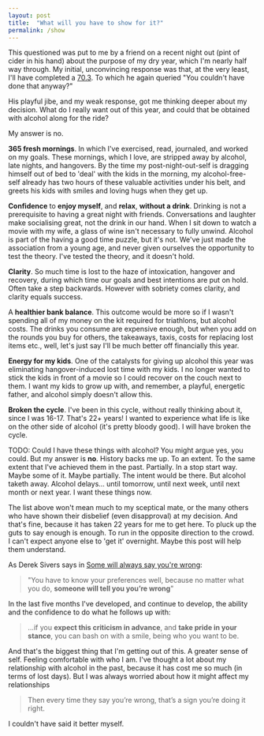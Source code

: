 ```yaml
---
layout: post
title:  "What will you have to show for it?"
permalink: /show
---
```


This questioned was put to me by a friend on a recent night out (pint of cider in his hand) about the purpose of my dry year, which I'm nearly half way through. My initial, unconvincing response was that, at the very least, I'll have completed a [70.3](https://en.wikipedia.org/wiki/Ironman_70.3). To which he again queried "You couldn't have done that anyway?"

His playful jibe, and my weak response, got me thinking deeper about my decision. What do I really want out of this year, and could that be obtained with alcohol along for the ride?

My answer is no.  

**365 fresh mornings**. In which I've exercised, read, journaled, and worked on my goals. These mornings, which I love, are stripped away by alcohol, late nights, and hangovers. By the time my post-night-out-self is dragging himself out of bed to 'deal' with the kids in the morning, my alcohol-free-self already has two hours of these valuable activities under his belt, and greets his kids with smiles and loving hugs when they get up. 

**Confidence** to **enjoy myself**, and **relax**, **without a drink**. Drinking is not a prerequisite to having a great night with friends. Conversations and laughter make socialising great, not the drink in our hand. When I sit down to watch a movie with my wife, a glass of wine isn't necessary to fully unwind. Alcohol is part of the having a good time puzzle, but it's not. We've just made the association from a young age, and never given ourselves the opportunity to test the theory. I've tested the theory, and it doesn't hold.

**Clarity**. So much time is lost to the haze of intoxication, hangover and recovery, during which time our goals and best intentions are put on hold. Often take a step backwards. However with sobriety comes clarity, and clarity equals success. 

A **healthier bank balance**. This outcome would be more so if I wasn't spending all of my money on the kit required for triathlons, but alcohol costs. The drinks you consume are expensive enough, but when you add on the rounds you buy for others, the takeaways, taxis, costs for replacing lost items etc., well, let's just say I'll be much better off financially this year.

**Energy for my kids**. One of the catalysts for giving up alcohol this year was eliminating hangover-induced lost time with my kids. I no longer wanted to stick the kids in front of a movie so I could recover on the couch next to them. I want my kids to grow up with, and remember, a playful, energetic father, and alcohol simply doesn't allow this.
 
**Broken the cycle**. I've been in this cycle, without really thinking about it, since I was 16-17. That's 22+ years! I wanted to experience what life is like on the other side of alcohol (it's pretty bloody good). I will have broken the cycle. 

TODO: Could I have these things with alcohol? You might argue yes, you could. But my answer is **no**. History backs me up. To an extent. To the same extent that I've achieved them in the past. Partially. In a stop start way. Maybe some of it. Maybe partially. The intent would be there. But alcohol taketh away. Alcohol delays... until tomorrow, until next week, until next month or next year. I want these things now.

The list above won't mean much to my sceptical mate, or the many others who have shown their disbelief (even disapproval) at my decision. And that's fine, because it has taken 22 years for me to get here. To pluck up the guts to say enough is enough. To run in the opposite direction to the crowd. I can't expect anyone else to 'get it' overnight. Maybe this post will help them understand.

As Derek Sivers says in [Some will always say you're wrong](https://sivers.org/wrong):

> "You have to know your preferences well, because no matter what you do, **someone will tell you you’re wrong**"

In the last five months I've developed, and continue to develop, the ability and the confidence to do what he follows up with:

> ...if you **expect this criticism in advance**, and **take pride in your stance**, you can bash on with a smile, being who you want to be.

And that's the biggest thing that I'm getting out of this. A greater sense of self. Feeling comfortable with who I am. I've thought a lot about my relationship with alcohol in the past, because it has cost me so much (in terms of lost days). But I was always worried about how it might affect my relationships

> Then every time they say you’re wrong, that’s a sign you’re doing it right.

I couldn't have said it better myself.
